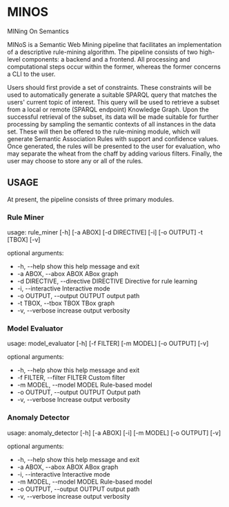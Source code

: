 # MINOS
MINing On Semantics

MINoS is a Semantic Web Mining pipeline that facilitates an implementation of a descriptive rule-mining algorithm. The
pipeline consists of two high-level components: a backend and a frontend. All processing and computational steps occur
within the former, whereas the former concerns a CLI to the user. 

Users should first provide a set of constraints. These constraints will be used to automatically generate a suitable
SPARQL query that matches the users' current topic of interest. This query will be used to retrieve a subset from a
local or remote (SPARQL endpoint) Knowledge Graph. Upon the successful retrieval of the subset, its data will be made
suitable for further processing by sampling the semantic contexts of all instances in the data set. These will then be
offered to the rule-mining module, which will generate Semantic Association Rules with support and confidence values.
Once generated, the rules will be presented to the user for evaluation, who may separate the wheat from the chaff by
adding various filters. Finally, the user may choose to store any or all of the rules. 

## USAGE

At present, the pipeline consists of three primary modules.

### Rule Miner
usage: rule\_miner [-h] [-a ABOX] [-d DIRECTIVE] [-i] [-o OUTPUT] -t [TBOX] [-v]

optional arguments:
*  -h, --help            show this help message and exit
*  -a ABOX, --abox ABOX  ABox graph
*  -d DIRECTIVE, --directive DIRECTIVE Directive for rule learning
*  -i, --interactive     Interactive mode
*  -o OUTPUT, --output OUTPUT output path
*  -t TBOX, --tbox TBOX  TBox graph
*  -v, --verbose         increase output verbosity


### Model Evaluator
usage: model\_evaluator [-h] [-f FILTER] [-m MODEL] [-o OUTPUT] [-v]

optional arguments:
*  -h, --help            show this help message and exit
*  -f FILTER, --filter FILTER Custom filter
*  -m MODEL, --model MODEL Rule-based model
*  -o OUTPUT, --output OUTPUT Output path
*  -v, --verbose         Increase output verbosity

### Anomaly Detector
usage: anomaly\_detector [-h] [-a ABOX] [-i] [-m MODEL] [-o OUTPUT] [-v]

optional arguments:
*  -h, --help            show this help message and exit
*  -a ABOX, --abox ABOX  ABox graph
*  -i, --interactive     Interactive mode
*  -m MODEL, --model MODEL Rule-based model
*  -o OUTPUT, --output OUTPUT output path
*  -v, --verbose         increase output verbosity
